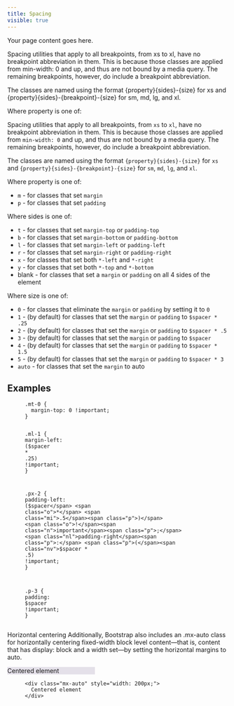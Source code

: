 ```yaml
---
title: Spacing
visible: true
---
```


Your page content goes here.



Spacing utilities that apply to all breakpoints, from xs to xl, have no breakpoint abbreviation in them. This is because those classes are applied from min-width: 0 and up, and thus are not bound by a media query. The remaining breakpoints, however, do include a breakpoint abbreviation.

The classes are named using the format {property}{sides}-{size} for xs and {property}{sides}-{breakpoint}-{size} for sm, md, lg, and xl.

Where property is one of:



<p>Spacing utilities that apply to all breakpoints, from <code class="highlighter-rouge">xs</code> to <code class="highlighter-rouge">xl</code>, have no breakpoint abbreviation in them. This is because those classes are applied from <code class="highlighter-rouge">min-width: 0</code> and up, and thus are not bound by a media query. The remaining breakpoints, however, do include a breakpoint abbreviation.</p>

<p>The classes are named using the format <code class="highlighter-rouge">{property}{sides}-{size}</code> for <code class="highlighter-rouge">xs</code> and <code class="highlighter-rouge">{property}{sides}-{breakpoint}-{size}</code> for <code class="highlighter-rouge">sm</code>, <code class="highlighter-rouge">md</code>, <code class="highlighter-rouge">lg</code>, and <code class="highlighter-rouge">xl</code>.</p>

<p>Where property is one of:</p>

<ul>
  <li><code class="highlighter-rouge">m</code> - for classes that set <code class="highlighter-rouge">margin</code></li>
  <li><code class="highlighter-rouge">p</code> - for classes that set <code class="highlighter-rouge">padding</code></li>
</ul>

<p>Where sides is one of:</p>

<ul>
  <li><code class="highlighter-rouge">t</code> - for classes that set <code class="highlighter-rouge">margin-top</code> or <code class="highlighter-rouge">padding-top</code></li>
  <li><code class="highlighter-rouge">b</code> - for classes that set <code class="highlighter-rouge">margin-bottom</code> or <code class="highlighter-rouge">padding-bottom</code></li>
  <li><code class="highlighter-rouge">l</code> - for classes that set <code class="highlighter-rouge">margin-left</code> or <code class="highlighter-rouge">padding-left</code></li>
  <li><code class="highlighter-rouge">r</code> - for classes that set <code class="highlighter-rouge">margin-right</code> or <code class="highlighter-rouge">padding-right</code></li>
  <li><code class="highlighter-rouge">x</code> - for classes that set both <code class="highlighter-rouge">*-left</code> and <code class="highlighter-rouge">*-right</code></li>
  <li><code class="highlighter-rouge">y</code> - for classes that set both <code class="highlighter-rouge">*-top</code> and <code class="highlighter-rouge">*-bottom</code></li>
  <li>blank - for classes that set a <code class="highlighter-rouge">margin</code> or <code class="highlighter-rouge">padding</code> on all 4 sides of the element</li>
</ul>

<p>Where size is one of:</p>

<ul>
  <li><code class="highlighter-rouge">0</code> - for classes that eliminate the <code class="highlighter-rouge">margin</code> or <code class="highlighter-rouge">padding</code> by setting it to <code class="highlighter-rouge">0</code></li>
  <li><code class="highlighter-rouge">1</code> - (by default) for classes that set the <code class="highlighter-rouge">margin</code> or <code class="highlighter-rouge">padding</code> to <code class="highlighter-rouge">$spacer * .25</code></li>
  <li><code class="highlighter-rouge">2</code> - (by default) for classes that set the <code class="highlighter-rouge">margin</code> or <code class="highlighter-rouge">padding</code> to <code class="highlighter-rouge">$spacer * .5</code></li>
  <li><code class="highlighter-rouge">3</code> - (by default) for classes that set the <code class="highlighter-rouge">margin</code> or <code class="highlighter-rouge">padding</code> to <code class="highlighter-rouge">$spacer</code></li>
  <li><code class="highlighter-rouge">4</code> - (by default) for classes that set the <code class="highlighter-rouge">margin</code> or <code class="highlighter-rouge">padding</code> to <code class="highlighter-rouge">$spacer * 1.5</code></li>
  <li><code class="highlighter-rouge">5</code> - (by default) for classes that set the <code class="highlighter-rouge">margin</code> or <code class="highlighter-rouge">padding</code> to <code class="highlighter-rouge">$spacer * 3</code></li>
  <li><code class="highlighter-rouge">auto</code> - for classes that set the <code class="highlighter-rouge">margin</code> to auto</li>
</ul>



<h2>Examples</h2>

<figure class="highlight p-3"><pre><code class="language-scss" data-lang="scss"><span class="nc">.mt-0</span> <span class="p">{</span>
  <span class="nl">margin-top</span><span class="p">:</span> <span class="m">0</span> <span class="o">!</span><span class="n">important</span><span class="p">;</span>
<span class="p">}</span>

<span class="nc">.ml-1</span> <span class="p">{</span>
  <span class="nl">margin-left</span><span class="p">:</span> <span class="p">(</span><span class="nv">$spacer</span> <span class="o">*</span> <span class="mi">.25</span><span class="p">)</span> <span class="o">!</span><span class="n">important</span><span class="p">;</span>
<span class="p">}</span>

<span class="nc">.px-2</span> <span class="p">{</span>
  <span class="nl">padding-left</span><span class="p">:</span> <span class="p">(</span><span class="nv">$spacer</span> <span class="o">*</span> <span class="mi">.5</span><span class="p">)</span> <span class="o">!</span><span class="n">important</span><span class="p">;</span>
  <span class="nl">padding-right</span><span class="p">:</span> <span class="p">(</span><span class="nv">$spacer</span> <span class="o">*</span> <span class="mi">.5</span><span class="p">)</span> <span class="o">!</span><span class="n">important</span><span class="p">;</span>
<span class="p">}</span>

<span class="nc">.p-3</span> <span class="p">{</span>
  <span class="nl">padding</span><span class="p">:</span> <span class="nv">$spacer</span> <span class="o">!</span><span class="n">important</span><span class="p">;</span>
<span class="p">}</span></code></pre></figure>




Horizontal centering
Additionally, Bootstrap also includes an .mx-auto class for horizontally centering fixed-width block level content—that is, content that has display: block and a width set—by setting the horizontal margins to auto.



<div class="mx-auto" style="width: 200px; background-color: rgba(86,61,124,.15)">
  Centered element
</div>


<figure class="highlight p-3 mt-4"><pre><code class="language-html" data-lang="html"><span class="nt">&lt;div</span> <span class="na">class=</span><span class="s">"mx-auto"</span> <span class="na">style=</span><span class="s">"width: 200px;"</span><span class="nt">&gt;</span>
  Centered element
<span class="nt">&lt;/div&gt;</span></code></pre></figure>